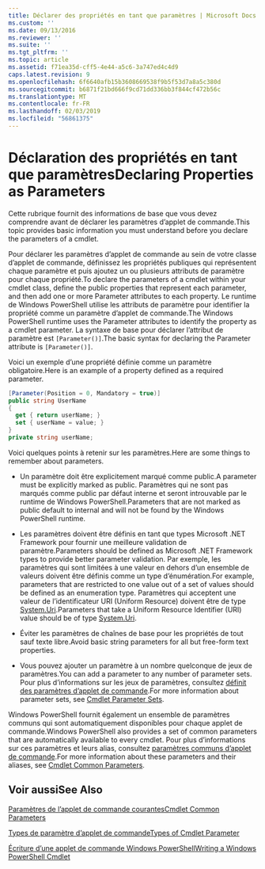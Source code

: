 ```yaml
---
title: Déclarer des propriétés en tant que paramètres | Microsoft Docs
ms.custom: ''
ms.date: 09/13/2016
ms.reviewer: ''
ms.suite: ''
ms.tgt_pltfrm: ''
ms.topic: article
ms.assetid: f71ea35d-cff5-4e44-a5c6-3a747ed4c4d9
caps.latest.revision: 9
ms.openlocfilehash: 6f6640afb15b3608669538f9b5f53d7a8a5c380d
ms.sourcegitcommit: b6871f21bd666f9cd71dd336bb3f844cf472b56c
ms.translationtype: MT
ms.contentlocale: fr-FR
ms.lasthandoff: 02/03/2019
ms.locfileid: "56861375"
---
```

# <a name="declaring-properties-as-parameters"></a><span data-ttu-id="d828e-102">Déclaration des propriétés en tant que paramètres</span><span class="sxs-lookup"><span data-stu-id="d828e-102">Declaring Properties as Parameters</span></span>

<span data-ttu-id="d828e-103">Cette rubrique fournit des informations de base que vous devez comprendre avant de déclarer les paramètres d’applet de commande.</span><span class="sxs-lookup"><span data-stu-id="d828e-103">This topic provides basic information you must understand before you declare the parameters of a cmdlet.</span></span>

<span data-ttu-id="d828e-104">Pour déclarer les paramètres d’applet de commande au sein de votre classe d’applet de commande, définissez les propriétés publiques qui représentent chaque paramètre et puis ajoutez un ou plusieurs attributs de paramètre pour chaque propriété.</span><span class="sxs-lookup"><span data-stu-id="d828e-104">To declare the parameters of a cmdlet within your cmdlet class, define the public properties that represent each parameter, and then add one or more Parameter attributes to each property.</span></span> <span data-ttu-id="d828e-105">Le runtime de Windows PowerShell utilise les attributs de paramètre pour identifier la propriété comme un paramètre d’applet de commande.</span><span class="sxs-lookup"><span data-stu-id="d828e-105">The Windows PowerShell runtime uses the Parameter attributes to identify the property as a cmdlet parameter.</span></span> <span data-ttu-id="d828e-106">La syntaxe de base pour déclarer l’attribut de paramètre est `[Parameter()]`.</span><span class="sxs-lookup"><span data-stu-id="d828e-106">The basic syntax for declaring the Parameter attribute is `[Parameter()]`.</span></span>

<span data-ttu-id="d828e-107">Voici un exemple d’une propriété définie comme un paramètre obligatoire.</span><span class="sxs-lookup"><span data-stu-id="d828e-107">Here is an example of a property defined as a required parameter.</span></span>

```csharp
[Parameter(Position = 0, Mandatory = true)]
public string UserName
{
  get { return userName; }
  set { userName = value; }
}
private string userName;
```

<span data-ttu-id="d828e-108">Voici quelques points à retenir sur les paramètres.</span><span class="sxs-lookup"><span data-stu-id="d828e-108">Here are some things to remember about parameters.</span></span>

- <span data-ttu-id="d828e-109">Un paramètre doit être explicitement marqué comme public.</span><span class="sxs-lookup"><span data-stu-id="d828e-109">A parameter must be explicitly marked as public.</span></span> <span data-ttu-id="d828e-110">Paramètres qui ne sont pas marqués comme public par défaut interne et seront introuvable par le runtime de Windows PowerShell.</span><span class="sxs-lookup"><span data-stu-id="d828e-110">Parameters that are not marked as public default to internal and will not be found by the Windows PowerShell runtime.</span></span>

- <span data-ttu-id="d828e-111">Les paramètres doivent être définis en tant que types Microsoft .NET Framework pour fournir une meilleure validation de paramètre.</span><span class="sxs-lookup"><span data-stu-id="d828e-111">Parameters should be defined as Microsoft .NET Framework types to provide better parameter validation.</span></span> <span data-ttu-id="d828e-112">Par exemple, les paramètres qui sont limitées à une valeur en dehors d’un ensemble de valeurs doivent être définis comme un type d’énumération.</span><span class="sxs-lookup"><span data-stu-id="d828e-112">For example, parameters that are restricted to one value out of a set of values should be defined as an enumeration type.</span></span> <span data-ttu-id="d828e-113">Paramètres qui acceptent une valeur de l’identificateur URI (Uniform Resource) doivent être de type [System.Uri](/dotnet/api/System.Uri).</span><span class="sxs-lookup"><span data-stu-id="d828e-113">Parameters that take a Uniform Resource Identifier (URI) value should be of type [System.Uri](/dotnet/api/System.Uri).</span></span>

- <span data-ttu-id="d828e-114">Éviter les paramètres de chaînes de base pour les propriétés de tout sauf texte libre.</span><span class="sxs-lookup"><span data-stu-id="d828e-114">Avoid basic string parameters for all but free-form text properties.</span></span>

- <span data-ttu-id="d828e-115">Vous pouvez ajouter un paramètre à un nombre quelconque de jeux de paramètres.</span><span class="sxs-lookup"><span data-stu-id="d828e-115">You can add a parameter to any number of parameter sets.</span></span> <span data-ttu-id="d828e-116">Pour plus d’informations sur les jeux de paramètres, consultez [définit des paramètres d’applet de commande](./cmdlet-parameter-sets.md).</span><span class="sxs-lookup"><span data-stu-id="d828e-116">For more information about parameter sets, see [Cmdlet Parameter Sets](./cmdlet-parameter-sets.md).</span></span>

<span data-ttu-id="d828e-117">Windows PowerShell fournit également un ensemble de paramètres communs qui sont automatiquement disponibles pour chaque applet de commande.</span><span class="sxs-lookup"><span data-stu-id="d828e-117">Windows PowerShell also provides a set of common parameters that are automatically available to every cmdlet.</span></span> <span data-ttu-id="d828e-118">Pour plus d’informations sur ces paramètres et leurs alias, consultez [paramètres communs d’applet de commande](./common-parameter-names.md).</span><span class="sxs-lookup"><span data-stu-id="d828e-118">For more information about these parameters and their aliases, see [Cmdlet Common Parameters](./common-parameter-names.md).</span></span>

## <a name="see-also"></a><span data-ttu-id="d828e-119">Voir aussi</span><span class="sxs-lookup"><span data-stu-id="d828e-119">See Also</span></span>

[<span data-ttu-id="d828e-120">Paramètres de l’applet de commande courantes</span><span class="sxs-lookup"><span data-stu-id="d828e-120">Cmdlet Common Parameters</span></span>](./common-parameter-names.md)

[<span data-ttu-id="d828e-121">Types de paramètre d’applet de commande</span><span class="sxs-lookup"><span data-stu-id="d828e-121">Types of Cmdlet Parameter</span></span>](./types-of-cmdlet-parameters.md)

[<span data-ttu-id="d828e-122">Écriture d’une applet de commande Windows PowerShell</span><span class="sxs-lookup"><span data-stu-id="d828e-122">Writing a Windows PowerShell Cmdlet</span></span>](./writing-a-windows-powershell-cmdlet.md)

